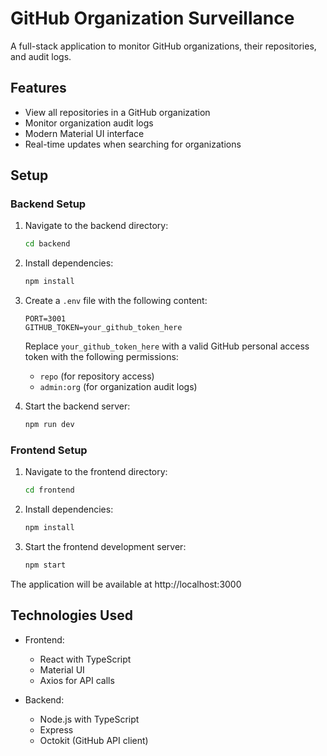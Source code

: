 # GitHub Organization Surveillance

A full-stack application to monitor GitHub organizations, their repositories, and audit logs.

## Features

- View all repositories in a GitHub organization
- Monitor organization audit logs
- Modern Material UI interface
- Real-time updates when searching for organizations

## Setup

### Backend Setup

1. Navigate to the backend directory:
   ```bash
   cd backend
   ```

2. Install dependencies:
   ```bash
   npm install
   ```

3. Create a `.env` file with the following content:
   ```
   PORT=3001
   GITHUB_TOKEN=your_github_token_here
   ```
   Replace `your_github_token_here` with a valid GitHub personal access token with the following permissions:
   - `repo` (for repository access)
   - `admin:org` (for organization audit logs)

4. Start the backend server:
   ```bash
   npm run dev
   ```

### Frontend Setup

1. Navigate to the frontend directory:
   ```bash
   cd frontend
   ```

2. Install dependencies:
   ```bash
   npm install
   ```

3. Start the frontend development server:
   ```bash
   npm start
   ```

The application will be available at http://localhost:3000

## Technologies Used

- Frontend:
  - React with TypeScript
  - Material UI
  - Axios for API calls

- Backend:
  - Node.js with TypeScript
  - Express
  - Octokit (GitHub API client)
